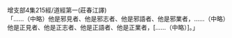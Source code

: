 增支部4集215經/道經第一(莊春江譯)  
「……（中略）他是邪見者、他是邪志者、他是邪語者、他是邪業者，……（中略）他是正見者、他是正志者、他是正語者、他是正業者，[……（中略）]。」  
  
  
